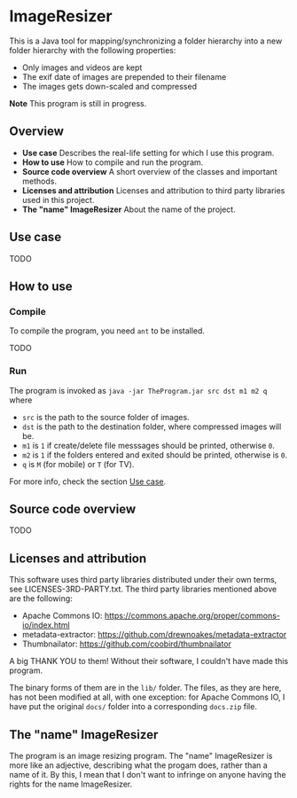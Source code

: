 
# ImageResizer

This is a Java tool for mapping/synchronizing a folder hierarchy into a new folder hierarchy with the following properties:
- Only images and videos are kept
- The exif date of images are prepended to their filename
- The images gets down-scaled and compressed



**Note** This program is still in progress.

## Overview

- **Use case** Describes the real-life setting for which I use this program.
- **How to use** How to compile and run the program.
- **Source code overview** A short overview of the classes and important methods.
- **Licenses and attribution** Licenses and attribution to third party libraries used in this project.
- **The "name" ImageResizer** About the name of the project.

## Use case

TODO

## How to use

### Compile

To compile the program, you need `ant` to be installed.

TODO

### Run

The program is invoked as `java -jar TheProgram.jar src dst m1 m2 q` where

- `src` is the path to the source folder of images.
- `dst` is the path to the destination folder, where compressed images will be.
- `m1` is `1` if create/delete file messsages should be printed, otherwise `0`.
- `m2` is `1` if the folders entered and exited should be printed, otherwise is `0`.
- `q` is `M` (for mobile) or `T` (for TV).

For more info, check the section [Use case](#Use-case).

## Source code overview

TODO

## Licenses and attribution

This software uses third party libraries distributed under their own terms, see LICENSES-3RD-PARTY.txt. The third party libraries mentioned above are the following:

- Apache Commons IO: https://commons.apache.org/proper/commons-io/index.html
- metadata-extractor: https://github.com/drewnoakes/metadata-extractor
- Thumbnailator: https://github.com/coobird/thumbnailator

A big THANK YOU to them! Without their software, I couldn't have made this program. 

The binary forms of them are in the `lib/` folder. The files, as they are here, has not been modified at all, with one exception: for Apache Commons IO, I have put the original `docs/` folder into a corresponding `docs.zip` file.

## The "name" ImageResizer

The program is an image resizing program. The "name" ImageResizer is more like an adjective, describing what the progam does, rather than a name of it. By this, I mean that I don't want to infringe on anyone having the rights for the name ImageResizer.
